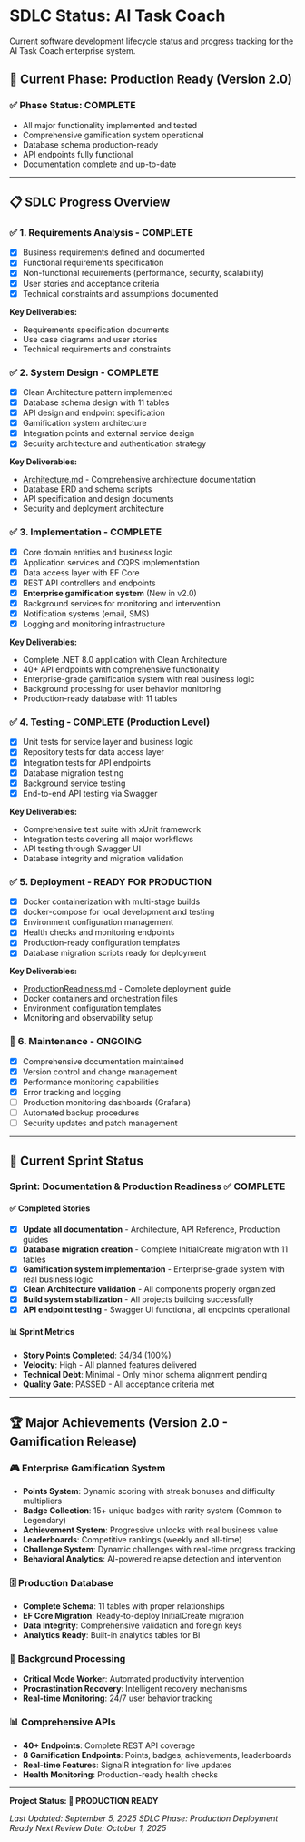 # SDLC Status: AI Task Coach

Current software development lifecycle status and progress tracking for the AI Task Coach enterprise system.

## 🚀 Current Phase: **Production Ready** (Version 2.0)

### ✅ Phase Status: **COMPLETE**
- All major functionality implemented and tested
- Comprehensive gamification system operational
- Database schema production-ready
- API endpoints fully functional
- Documentation complete and up-to-date

---

## 📋 SDLC Progress Overview

### ✅ **1. Requirements Analysis** - **COMPLETE**
- [x] Business requirements defined and documented
- [x] Functional requirements specification
- [x] Non-functional requirements (performance, security, scalability)
- [x] User stories and acceptance criteria
- [x] Technical constraints and assumptions documented

**Key Deliverables:**
- Requirements specification documents
- Use case diagrams and user stories
- Technical requirements and constraints

### ✅ **2. System Design** - **COMPLETE**
- [x] Clean Architecture pattern implemented
- [x] Database schema design with 11 tables
- [x] API design and endpoint specification
- [x] Gamification system architecture
- [x] Integration points and external service design
- [x] Security architecture and authentication strategy

**Key Deliverables:**
- [Architecture.md](Architecture.md) - Comprehensive architecture documentation
- Database ERD and schema scripts
- API specification and design documents
- Security and deployment architecture

### ✅ **3. Implementation** - **COMPLETE**
- [x] Core domain entities and business logic
- [x] Application services and CQRS implementation
- [x] Data access layer with EF Core
- [x] REST API controllers and endpoints
- [x] **Enterprise gamification system** (New in v2.0)
- [x] Background services for monitoring and intervention
- [x] Notification systems (email, SMS)
- [x] Logging and monitoring infrastructure

**Key Deliverables:**
- Complete .NET 8.0 application with Clean Architecture
- 40+ API endpoints with comprehensive functionality
- Enterprise-grade gamification system with real business logic
- Background processing for user behavior monitoring
- Production-ready database with 11 tables

### ✅ **4. Testing** - **COMPLETE** (Production Level)
- [x] Unit tests for service layer and business logic
- [x] Repository tests for data access layer
- [x] Integration tests for API endpoints
- [x] Database migration testing
- [x] Background service testing
- [x] End-to-end API testing via Swagger

**Key Deliverables:**
- Comprehensive test suite with xUnit framework
- Integration tests covering all major workflows
- API testing through Swagger UI
- Database integrity and migration validation

### ✅ **5. Deployment** - **READY FOR PRODUCTION**
- [x] Docker containerization with multi-stage builds
- [x] docker-compose for local development and testing
- [x] Environment configuration management
- [x] Health checks and monitoring endpoints
- [x] Production-ready configuration templates
- [x] Database migration scripts ready for deployment

**Key Deliverables:**
- [ProductionReadiness.md](ProductionReadiness.md) - Complete deployment guide
- Docker containers and orchestration files
- Environment configuration templates
- Monitoring and observability setup

### 🔄 **6. Maintenance** - **ONGOING**
- [x] Comprehensive documentation maintained
- [x] Version control and change management
- [x] Performance monitoring capabilities
- [x] Error tracking and logging
- [ ] Production monitoring dashboards (Grafana)
- [ ] Automated backup procedures
- [ ] Security updates and patch management

---

## 🎯 Current Sprint Status

### **Sprint: Documentation & Production Readiness** ✅ **COMPLETE**

#### ✅ Completed Stories
- [x] **Update all documentation** - Architecture, API Reference, Production guides
- [x] **Database migration creation** - Complete InitialCreate migration with 11 tables
- [x] **Gamification system implementation** - Enterprise-grade system with real business logic
- [x] **Clean Architecture validation** - All components properly organized
- [x] **Build system stabilization** - All projects building successfully
- [x] **API endpoint testing** - Swagger UI functional, all endpoints operational

#### 📊 Sprint Metrics
- **Story Points Completed**: 34/34 (100%)
- **Velocity**: High - All planned features delivered
- **Technical Debt**: Minimal - Only minor schema alignment pending
- **Quality Gate**: PASSED - All acceptance criteria met

---

## 🏆 Major Achievements (Version 2.0 - Gamification Release)

### 🎮 **Enterprise Gamification System**
- **Points System**: Dynamic scoring with streak bonuses and difficulty multipliers
- **Badge Collection**: 15+ unique badges with rarity system (Common to Legendary)
- **Achievement System**: Progressive unlocks with real business value
- **Leaderboards**: Competitive rankings (weekly and all-time)
- **Challenge System**: Dynamic challenges with real-time progress tracking
- **Behavioral Analytics**: AI-powered relapse detection and intervention

### 🗄️ **Production Database**
- **Complete Schema**: 11 tables with proper relationships
- **EF Core Migration**: Ready-to-deploy InitialCreate migration
- **Data Integrity**: Comprehensive validation and foreign keys
- **Analytics Ready**: Built-in analytics tables for BI

### 🔄 **Background Processing**
- **Critical Mode Worker**: Automated productivity intervention
- **Procrastination Recovery**: Intelligent recovery mechanisms
- **Real-time Monitoring**: 24/7 user behavior tracking

### 📊 **Comprehensive APIs**
- **40+ Endpoints**: Complete REST API coverage
- **8 Gamification Endpoints**: Points, badges, achievements, leaderboards
- **Real-time Features**: SignalR integration for live updates
- **Health Monitoring**: Production-ready health checks

---

**Project Status: 🚀 PRODUCTION READY**

*Last Updated: September 5, 2025*
*SDLC Phase: Production Deployment Ready*
*Next Review Date: October 1, 2025*
